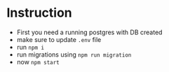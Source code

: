 # Instruction

- First you need a running postgres with DB created
- make sure to update `.env` file
- run `npm i`
- run migrations using `npm run migration`
- now `npm start`

